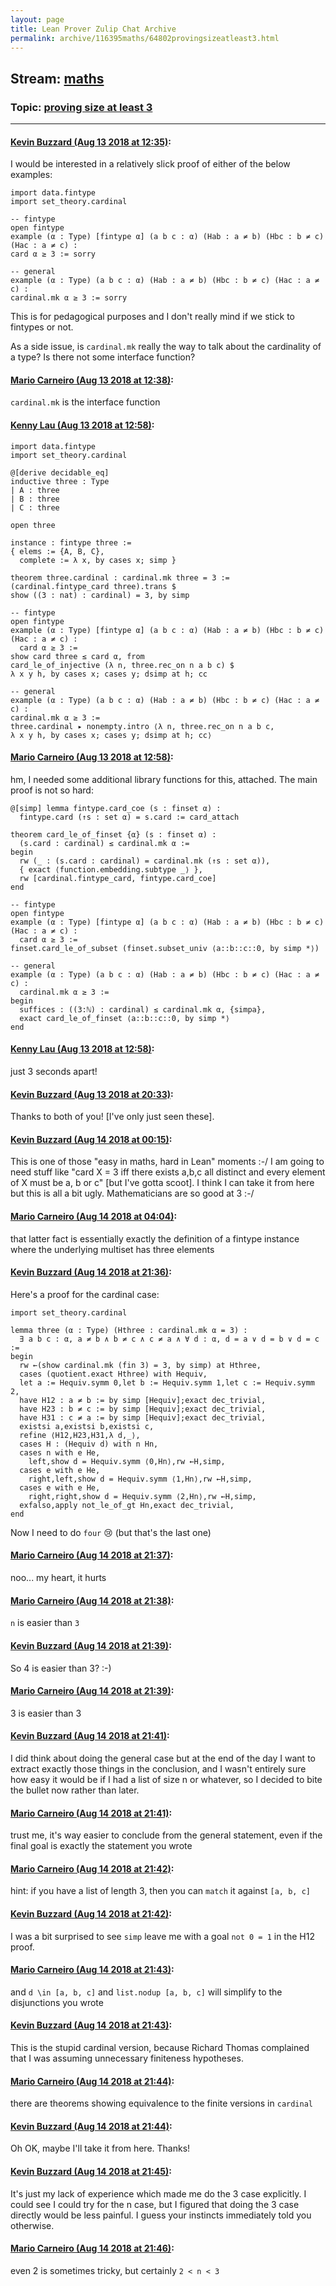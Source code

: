```yaml
---
layout: page
title: Lean Prover Zulip Chat Archive 
permalink: archive/116395maths/64802provingsizeatleast3.html
---
```


## Stream: [maths](index.html)
### Topic: [proving size at least 3](64802provingsizeatleast3.html)

---

#### [Kevin Buzzard (Aug 13 2018 at 12:35)](https://leanprover.zulipchat.com/#narrow/stream/116395-maths/topic/proving%20size%20at%20least%203/near/132037729):
I would be interested in a relatively slick proof of either of the below examples:

```lean
import data.fintype
import set_theory.cardinal

-- fintype
open fintype
example (α : Type) [fintype α] (a b c : α) (Hab : a ≠ b) (Hbc : b ≠ c) (Hac : a ≠ c) :
card α ≥ 3 := sorry

-- general
example (α : Type) (a b c : α) (Hab : a ≠ b) (Hbc : b ≠ c) (Hac : a ≠ c) :
cardinal.mk α ≥ 3 := sorry
```
This is for pedagogical purposes and I don't really mind if we stick to fintypes or not.

As a side issue, is `cardinal.mk` really the way to talk about the cardinality of a type? Is there not some interface function?

#### [Mario Carneiro (Aug 13 2018 at 12:38)](https://leanprover.zulipchat.com/#narrow/stream/116395-maths/topic/proving%20size%20at%20least%203/near/132037883):
`cardinal.mk` is the interface function

#### [Kenny Lau (Aug 13 2018 at 12:58)](https://leanprover.zulipchat.com/#narrow/stream/116395-maths/topic/proving%20size%20at%20least%203/near/132038796):
```lean
import data.fintype
import set_theory.cardinal

@[derive decidable_eq]
inductive three : Type
| A : three
| B : three
| C : three

open three

instance : fintype three :=
{ elems := {A, B, C},
  complete := λ x, by cases x; simp }

theorem three.cardinal : cardinal.mk three = 3 :=
(cardinal.fintype_card three).trans $
show ((3 : nat) : cardinal) = 3, by simp

-- fintype
open fintype
example (α : Type) [fintype α] (a b c : α) (Hab : a ≠ b) (Hbc : b ≠ c) (Hac : a ≠ c) :
  card α ≥ 3 :=
show card three ≤ card α, from
card_le_of_injective (λ n, three.rec_on n a b c) $
λ x y h, by cases x; cases y; dsimp at h; cc

-- general
example (α : Type) (a b c : α) (Hab : a ≠ b) (Hbc : b ≠ c) (Hac : a ≠ c) :
cardinal.mk α ≥ 3 :=
three.cardinal ▸ nonempty.intro ⟨λ n, three.rec_on n a b c,
λ x y h, by cases x; cases y; dsimp at h; cc⟩
```

#### [Mario Carneiro (Aug 13 2018 at 12:58)](https://leanprover.zulipchat.com/#narrow/stream/116395-maths/topic/proving%20size%20at%20least%203/near/132038797):
hm, I needed some additional library functions for this, attached. The main proof is not so hard:
```lean
@[simp] lemma fintype.card_coe (s : finset α) :
  fintype.card (↑s : set α) = s.card := card_attach

theorem card_le_of_finset {α} (s : finset α) :
  (s.card : cardinal) ≤ cardinal.mk α :=
begin
  rw (_ : (s.card : cardinal) = cardinal.mk (↑s : set α)),
  { exact ⟨function.embedding.subtype _⟩ },
  rw [cardinal.fintype_card, fintype.card_coe]
end

-- fintype
open fintype
example (α : Type) [fintype α] (a b c : α) (Hab : a ≠ b) (Hbc : b ≠ c) (Hac : a ≠ c) :
  card α ≥ 3 :=
finset.card_le_of_subset (finset.subset_univ ⟨a::b::c::0, by simp *⟩)

-- general
example (α : Type) (a b c : α) (Hab : a ≠ b) (Hbc : b ≠ c) (Hac : a ≠ c) :
  cardinal.mk α ≥ 3 :=
begin
  suffices : ((3:ℕ) : cardinal) ≤ cardinal.mk α, {simpa},
  exact card_le_of_finset ⟨a::b::c::0, by simp *⟩
end
```

#### [Kenny Lau (Aug 13 2018 at 12:58)](https://leanprover.zulipchat.com/#narrow/stream/116395-maths/topic/proving%20size%20at%20least%203/near/132038801):
just 3 seconds apart!

#### [Kevin Buzzard (Aug 13 2018 at 20:33)](https://leanprover.zulipchat.com/#narrow/stream/116395-maths/topic/proving%20size%20at%20least%203/near/132063967):
Thanks to both of you! [I've only just seen these].

#### [Kevin Buzzard (Aug 14 2018 at 00:15)](https://leanprover.zulipchat.com/#narrow/stream/116395-maths/topic/proving%20size%20at%20least%203/near/132075090):
This is one of those "easy in maths, hard in Lean" moments :-/ I am going to need stuff like "card X = 3 iff there exists a,b,c all distinct and every element of X must be a, b or c" [but I've gotta scoot]. I think I can take it from here but this is all a bit ugly. Mathematicians are so good at 3 :-/

#### [Mario Carneiro (Aug 14 2018 at 04:04)](https://leanprover.zulipchat.com/#narrow/stream/116395-maths/topic/proving%20size%20at%20least%203/near/132084120):
that latter fact is essentially exactly the definition of a fintype instance where the underlying multiset has three elements

#### [Kevin Buzzard (Aug 14 2018 at 21:36)](https://leanprover.zulipchat.com/#narrow/stream/116395-maths/topic/proving%20size%20at%20least%203/near/132131438):
Here's a proof for the cardinal case:

```lean
import set_theory.cardinal

lemma three (α : Type) (Hthree : cardinal.mk α = 3) :
  ∃ a b c : α, a ≠ b ∧ b ≠ c ∧ c ≠ a ∧ ∀ d : α, d = a ∨ d = b ∨ d = c :=
begin
  rw ←(show cardinal.mk (fin 3) = 3, by simp) at Hthree,
  cases (quotient.exact Hthree) with Hequiv,
  let a := Hequiv.symm 0,let b := Hequiv.symm 1,let c := Hequiv.symm 2,
  have H12 : a ≠ b := by simp [Hequiv];exact dec_trivial,
  have H23 : b ≠ c := by simp [Hequiv];exact dec_trivial,
  have H31 : c ≠ a := by simp [Hequiv];exact dec_trivial,
  existsi a,existsi b,existsi c,
  refine ⟨H12,H23,H31,λ d,_⟩,
  cases H : (Hequiv d) with n Hn,
  cases n with e He,
    left,show d = Hequiv.symm ⟨0,Hn⟩,rw ←H,simp,
  cases e with e He,
    right,left,show d = Hequiv.symm ⟨1,Hn⟩,rw ←H,simp,
  cases e with e He,
    right,right,show d = Hequiv.symm ⟨2,Hn⟩,rw ←H,simp,
  exfalso,apply not_le_of_gt Hn,exact dec_trivial,
end
```

Now I need to do `four` :cry: (but that's the last one)

#### [Mario Carneiro (Aug 14 2018 at 21:37)](https://leanprover.zulipchat.com/#narrow/stream/116395-maths/topic/proving%20size%20at%20least%203/near/132131694):
noo... my heart, it hurts

#### [Mario Carneiro (Aug 14 2018 at 21:38)](https://leanprover.zulipchat.com/#narrow/stream/116395-maths/topic/proving%20size%20at%20least%203/near/132131735):
`n` is easier than `3`

#### [Kevin Buzzard (Aug 14 2018 at 21:39)](https://leanprover.zulipchat.com/#narrow/stream/116395-maths/topic/proving%20size%20at%20least%203/near/132131957):
So 4 is easier than 3? :-)

#### [Mario Carneiro (Aug 14 2018 at 21:39)](https://leanprover.zulipchat.com/#narrow/stream/116395-maths/topic/proving%20size%20at%20least%203/near/132131963):
3 is easier than 3

#### [Kevin Buzzard (Aug 14 2018 at 21:41)](https://leanprover.zulipchat.com/#narrow/stream/116395-maths/topic/proving%20size%20at%20least%203/near/132132062):
I did think about doing the general case but at the end of the day I want to extract exactly those things in the conclusion, and I wasn't entirely sure how easy it would be if I had a list of size n or whatever, so I decided to bite the bullet now rather than later.

#### [Mario Carneiro (Aug 14 2018 at 21:41)](https://leanprover.zulipchat.com/#narrow/stream/116395-maths/topic/proving%20size%20at%20least%203/near/132132086):
trust me, it's way easier to conclude from the general statement, even if the final goal is exactly the statement you wrote

#### [Mario Carneiro (Aug 14 2018 at 21:42)](https://leanprover.zulipchat.com/#narrow/stream/116395-maths/topic/proving%20size%20at%20least%203/near/132132147):
hint: if you have a list of length 3, then you can `match` it against `[a, b, c]`

#### [Kevin Buzzard (Aug 14 2018 at 21:42)](https://leanprover.zulipchat.com/#narrow/stream/116395-maths/topic/proving%20size%20at%20least%203/near/132132148):
I was a bit surprised to see `simp` leave me with a goal `not 0 = 1` in the H12 proof.

#### [Mario Carneiro (Aug 14 2018 at 21:43)](https://leanprover.zulipchat.com/#narrow/stream/116395-maths/topic/proving%20size%20at%20least%203/near/132132170):
and `d \in [a, b, c]` and `list.nodup [a, b, c]` will simplify to the disjunctions you wrote

#### [Kevin Buzzard (Aug 14 2018 at 21:43)](https://leanprover.zulipchat.com/#narrow/stream/116395-maths/topic/proving%20size%20at%20least%203/near/132132192):
This is the stupid cardinal version, because Richard Thomas complained that I was assuming unnecessary finiteness hypotheses.

#### [Mario Carneiro (Aug 14 2018 at 21:44)](https://leanprover.zulipchat.com/#narrow/stream/116395-maths/topic/proving%20size%20at%20least%203/near/132132241):
there are theorems showing equivalence to the finite versions in `cardinal`

#### [Kevin Buzzard (Aug 14 2018 at 21:44)](https://leanprover.zulipchat.com/#narrow/stream/116395-maths/topic/proving%20size%20at%20least%203/near/132132253):
Oh OK, maybe I'll take it from here. Thanks!

#### [Kevin Buzzard (Aug 14 2018 at 21:45)](https://leanprover.zulipchat.com/#narrow/stream/116395-maths/topic/proving%20size%20at%20least%203/near/132132278):
It's just my lack of experience which made me do the 3 case explicitly. I could see I could try for the n case, but I figured that doing the 3 case directly would be less painful. I guess your instincts immediately told you otherwise.

#### [Mario Carneiro (Aug 14 2018 at 21:46)](https://leanprover.zulipchat.com/#narrow/stream/116395-maths/topic/proving%20size%20at%20least%203/near/132132331):
even 2 is sometimes tricky, but certainly `2 < n < 3`

